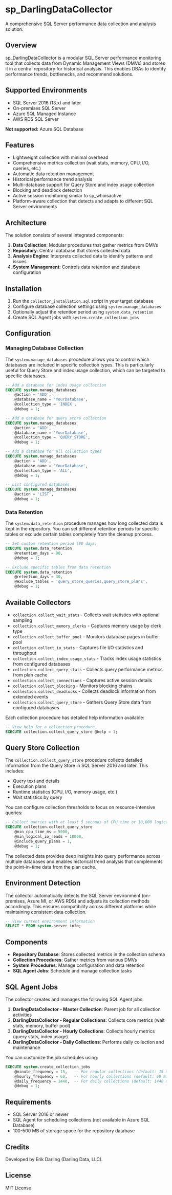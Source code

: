 # sp_DarlingDataCollector

A comprehensive SQL Server performance data collection and analysis solution.

## Overview

sp_DarlingDataCollector is a modular SQL Server performance monitoring tool that collects data from Dynamic Management Views (DMVs) and stores it in a central repository for historical analysis. This enables DBAs to identify performance trends, bottlenecks, and recommend solutions.

## Supported Environments

- SQL Server 2016 (13.x) and later
- On-premises SQL Server
- Azure SQL Managed Instance
- AWS RDS SQL Server

**Not supported:** Azure SQL Database

## Features

- Lightweight collection with minimal overhead
- Comprehensive metrics collection (wait stats, memory, CPU, I/O, queries, etc.)
- Automatic data retention management
- Historical performance trend analysis
- Multi-database support for Query Store and index usage collection
- Blocking and deadlock detection
- Active session monitoring similar to sp_whoisactive
- Platform-aware collection that detects and adapts to different SQL Server environments

## Architecture

The solution consists of several integrated components:

1. **Data Collection**: Modular procedures that gather metrics from DMVs
2. **Repository**: Central database that stores collected data
3. **Analysis Engine**: Interprets collected data to identify patterns and issues
4. **System Management**: Controls data retention and database configuration

## Installation

1. Run the `collector_installation.sql` script in your target database
2. Configure database collection settings using `system.manage_databases`
3. Optionally adjust the retention period using `system.data_retention`
4. Create SQL Agent jobs with `system.create_collection_jobs`

## Configuration

### Managing Database Collection

The `system.manage_databases` procedure allows you to control which databases are included in specific collection types. This is particularly useful for Query Store and index usage collection, which can be targeted to specific databases.

```sql
-- Add a database for index usage collection
EXECUTE system.manage_databases 
    @action = 'ADD', 
    @database_name = 'YourDatabase', 
    @collection_type = 'INDEX',
    @debug = 1;

-- Add a database for query store collection
EXECUTE system.manage_databases 
    @action = 'ADD', 
    @database_name = 'YourDatabase', 
    @collection_type = 'QUERY_STORE',
    @debug = 1;

-- Add a database for all collection types
EXECUTE system.manage_databases 
    @action = 'ADD', 
    @database_name = 'YourDatabase', 
    @collection_type = 'ALL',
    @debug = 1;

-- List configured databases
EXECUTE system.manage_databases 
    @action = 'LIST',
    @debug = 1;
```

### Data Retention

The `system.data_retention` procedure manages how long collected data is kept in the repository. You can set different retention periods for specific tables or exclude certain tables completely from the cleanup process.

```sql
-- Set custom retention period (90 days)
EXECUTE system.data_retention 
    @retention_days = 90,
    @debug = 1;

-- Exclude specific tables from data retention
EXECUTE system.data_retention 
    @retention_days = 30,
    @exclude_tables = 'query_store_queries,query_store_plans',
    @debug = 1;
```

## Available Collectors

- `collection.collect_wait_stats` - Collects wait statistics with optional sampling
- `collection.collect_memory_clerks` - Captures memory usage by clerk type
- `collection.collect_buffer_pool` - Monitors database pages in buffer pool
- `collection.collect_io_stats` - Captures file I/O statistics and throughput
- `collection.collect_index_usage_stats` - Tracks index usage statistics from configured databases
- `collection.collect_query_stats` - Collects query performance metrics from plan cache
- `collection.collect_connections` - Captures active session details
- `collection.collect_blocking` - Monitors blocking chains
- `collection.collect_deadlocks` - Collects deadlock information from extended events
- `collection.collect_query_store` - Gathers Query Store data from configured databases

Each collection procedure has detailed help information available:

```sql
-- View help for a collection procedure
EXECUTE collection.collect_query_store @help = 1;
```

## Query Store Collection

The `collection.collect_query_store` procedure collects detailed information from the Query Store in SQL Server 2016 and later. This includes:

- Query text and details
- Execution plans
- Runtime statistics (CPU, I/O, memory usage, etc.)
- Wait statistics by query

You can configure collection thresholds to focus on resource-intensive queries:

```sql
-- Collect queries with at least 5 seconds of CPU time or 10,000 logical reads
EXECUTE collection.collect_query_store 
    @min_cpu_time_ms = 5000, 
    @min_logical_io_reads = 10000,
    @include_query_plans = 1,
    @debug = 1;
```

The collected data provides deep insights into query performance across multiple databases and enables historical trend analysis that complements the point-in-time data from the plan cache.

## Environment Detection

The collector automatically detects the SQL Server environment (on-premises, Azure MI, or AWS RDS) and adjusts its collection methods accordingly. This ensures compatibility across different platforms while maintaining consistent data collection.

```sql
-- View current environment information
SELECT * FROM system.server_info;
```

## Components

- **Repository Database**: Stores collected metrics in the collection schema
- **Collection Procedures**: Gather metrics from various DMVs
- **System Procedures**: Manage configuration and data retention
- **SQL Agent Jobs**: Schedule and manage collection tasks

## SQL Agent Jobs

The collector creates and manages the following SQL Agent jobs:

1. **DarlingDataCollector - Master Collection**: Parent job for all collection activities
2. **DarlingDataCollector - Regular Collections**: Collects core metrics (wait stats, memory, buffer pool)
3. **DarlingDataCollector - Hourly Collections**: Collects hourly metrics (query stats, index usage)
4. **DarlingDataCollector - Daily Collections**: Performs daily collection and maintenance

You can customize the job schedules using:

```sql
EXECUTE system.create_collection_jobs 
    @minute_frequency = 15,   -- For regular collections (default: 15 minutes)
    @hourly_frequency = 60,   -- For hourly collections (default: 60 minutes)
    @daily_frequency = 1440,  -- For daily collections (default: 1440 minutes/24 hours)
    @debug = 1;
```

## Requirements

- SQL Server 2016 or newer
- SQL Agent for scheduling collections (not available in Azure SQL Database)
- 100-500 MB of storage space for the repository database

## Credits

Developed by Erik Darling (Darling Data, LLC).

## License

MIT License